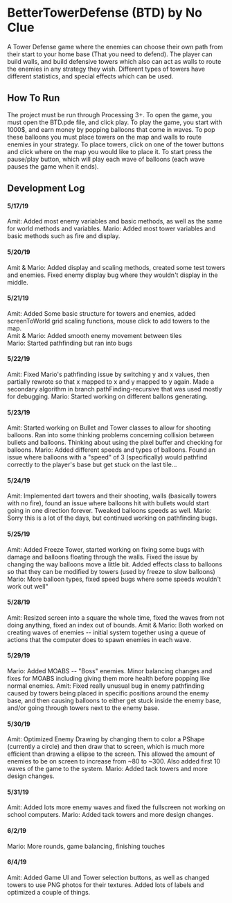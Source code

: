 # BetterTowerDefense (BTD) by No Clue
A Tower Defense game where the enemies can choose their own path from their start to your home base (That you need to defend). The player can build walls, and build defensive towers which also can act as walls to route the enemies in any strategy they wish. Different types of towers have different statistics, and special effects which can be used.
## How To Run
The project must be run through Processing 3+. To open the game, you must open the BTD.pde file, and click play. To play the game, you start with 1000$, and earn money by popping balloons that come in waves. To pop these balloons you must place towers on the map and walls to route enemies in your strategy. To place towers, click on one of the tower buttons and click where on the map you would like to place it. To start press the pause/play button, which will play each wave of balloons (each wave pauses the game when it ends).
## Development Log
#### 5/17/19
Amit: Added most enemy variables and basic methods, as well as the same for world methods and variables.
Mario: Added most tower variables and basic methods such as fire and display.
#### 5/20/19
Amit & Mario: Added display and scaling methods, created some test towers and enemies. Fixed enemy display bug where they wouldn't display in the middle.
#### 5/21/19
Amit: Added Some basic structure for towers and enemies, added screenToWorld grid scaling functions, mouse click to add towers to the map.  
Amit & Mario: Added smooth enemy movement between tiles  
Mario: Started pathfinding but ran into bugs
#### 5/22/19
Amit: Fixed Mario's pathfinding issue by switching y and x values, then partially rewrote so that x mapped to x and y mapped to y again. Made a secondary algorithm in branch pathFinding-recursive that was used mostly for debugging.
Mario: Started working on different ballons generating.
#### 5/23/19
Amit: Started working on Bullet and Tower classes to allow for shooting balloons. Ran into some thinking problems concerning collision between bullets and balloons. Thinking about using the pixel buffer and checking for balloons.
Mario: Added different speeds and types of balloons. Found an issue where balloons with a "speed" of 3 (specifically) would pathfind correctly to the player's base but get stuck on the last tile...
#### 5/24/19
Amit: Implemented dart towers and their shooting, walls (basically towers with no fire), found an issue where balloons hit with bullets would start going in one direction forever. Tweaked balloons speeds as well.
Mario: Sorry this is a lot of the days, but continued working on pathfinding bugs.
#### 5/25/19  
Amit: Added Freeze Tower, started working on fixing some bugs with damage and balloons floating through the walls. Fixed the issue by changing the way balloons move a little bit. Added effects class to balloons so that they can be modified by towers (used by freeze to slow balloons)
Mario: More balloon types, fixed speed bugs where some speeds wouldn't work out well"
#### 5/28/19
Amit: Resized screen into a square the whole time, fixed the waves from not doing anything, fixed an index out of bounds.
Amit & Mario: Both worked on creating waves of enemies -- initial system together using a queue of actions that the computer does to spawn enemies in each wave.
#### 5/29/19  
Mario: Added MOABS -- "Boss" enemies. Minor balancing changes and fixes for MOABS including giving them more health before popping like normal enemies.
Amit: Fixed really unusual bug in enemy pathfinding caused by towers being placed in specific positions around the enemy base, and then causing balloons to either get stuck inside the enemy base, and/or going through towers next to the enemy base.
#### 5/30/19
Amit: Optimized Enemy Drawing by changing them to color a PShape (currently a circle) and then draw that to screen, which is much more efficient than drawing a ellipse to the screen. This allowed the amount of enemies to be on screen to increase from ~80 to ~300. Also added first 10 waves of the game to the system.
Mario: Added tack towers and more design changes.
#### 5/31/19
Amit: Added lots more enemy waves and fixed the fullscreen not working on school computers.
Mario: Added tack towers and more design changes.
#### 6/2/19
Mario: More rounds, game balancing, finishing touches
#### 6/4/19
Amit: Added Game UI and Tower selection buttons, as well as changed towers to use PNG photos for their textures. Added lots of labels and optimized a couple of things.
